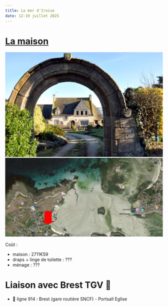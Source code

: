 ```yaml
---
title: La mer d'Iroise
date: 12-19 juillet 2025
---
```


<style type="text/css">
@import url("https://unpkg.com/sakura.css/css/normalize.css");
@import url("https://unpkg.com/sakura.css/css/sakura.css");
</style>

# [La maison](https://www.airbnb.fr/rooms/5009565)

![2 Impasse de la Cave, 29840 Landunvez](images/maison.png) 
![2 Impasse de la Cave, 29840 Landunvez](images/satellite.png)

Coût :

- maison : 2711€59
- draps + linge de toilette : ???
- ménage : ???

# Liaison avec Brest TGV 🚆

- 🚌 ligne 914 : Brest (gare routière SNCF) - Portsall Eglise




